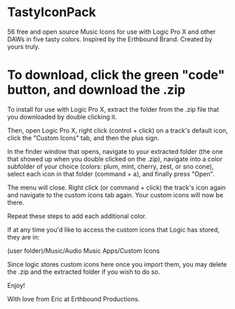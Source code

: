 # TastyIconPack
56 free and open source Music Icons for use with Logic Pro X and other DAWs in five tasty colors. Inspired by the Erthbound Brand. Created by yours truly.

# To download, click the green "code" button, and download the .zip

To install for use with Logic Pro X, extract the folder from the .zip file that you downloaded by double clicking it.

Then, open Logic Pro X, right click (control + click) on a track's default icon, click the "Custom Icons" tab, and then the plus sign. 

In the finder window that opens, navigate to your extracted folder (the one that showed up when you double clicked on the .zip), navigate into a color subfolder of your choice (colors: plum, mint, cherry, zest, or sno cone), select each icon in that folder (command + a), and finally press "Open". 

The menu will close. Right click (or command + click) the track's icon again and navigate to the custom icons tab again. Your custom icons will now be there.

Repeat these steps to add each additional color.

If at any time you'd like to access the custom icons that Logic has stored, they are in:

(user folder)/Music/Audio Music Apps/Custom Icons

Since logic stores custom icons here once you import them, you may delete the .zip and the extracted folder if you wish to do so.

Enjoy!

With love from Eric at Erthbound Productions.
